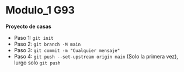 # Modulo_1 G93

  **Proyecto de casas**
  
  - Paso 1: ``` git init ```
  - Paso 2: ``` git branch -M main ```
  - Paso 3: ```git commit -m "Cualquier mensaje"```
  - Paso 4: ```git push --set-upstream origin main``` (Solo la primera vez), lurgo solo ```git push```

  